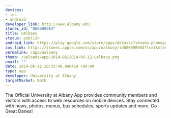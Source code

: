 ```yaml
--- 
devices: 
- ios
- android
developer_link: http://www.albany.edu
itunes_id: "886698984"
title: UAlbany
status: publish
android_link: https://play.google.com/store/apps/details?id=edu.phonegap.UAlbany
ios_link: https://itunes.apple.com/us/app/ualbany/id886698984?ls=1&mt=8
permalink: /app/ualbany
thumb: /uploads/app/2014-06/2014-06-12-ualbany.png
email: ""
date: 2014-06-12 20:33:49.846418 +00:00
type: app
developer: University at Albany
targetMarket: Both
---
```


The Official University at Albany App provides community members and visitors with access to web resources on mobile devices. Stay connected with news, photos, menus, bus schedules, sports updates and more. Go Great Danes!
